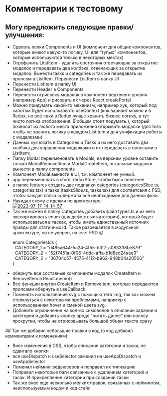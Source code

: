 # Комментарии к тестовому
## Могу предложить следующие правки/улучшения:
<ul>
  <li>Сделать папки Components и UI (компонент для общих компонентов, которые имеют какую-то логику, UI для “тупых” компонентов, которые     
используются только в некоторых местах)</li>
  <li>Отрефачить LitstItem - удалить состояния отвечающие за открытие модалок и  передавать два колбэка, отвечающих за открытие модалок. Вынести tasks и categories и так же передавать их пропсом в ListItem. Перенести ListItem в папку UI</li>
  <li>Перенести ListItem в папку UI</li>
  <li>Перенести Header в Components</li>
  <li>Перенести отрисовку модалок в компонент верхенего уровня (например App) и рисовать их через React.createPortal</li>
  <li>Можно придумать какой-то механизм, например хук, который под капотом будет использовать useContext (как вариант можно и в Redux, но всё-таки в Redux лучше хранить бизнес логику, а тут чисто логика отображения. В общем стоит подумать.), который позволит из любого места приложения открывать модалки (для того чтобы не хранить логику в каждом ListItem и для унификации работы с модалками)</li>
  <li>Данных хук юзать в Categories и Tasks и из него доставать два колбэка для управления модалками и их передавать в пропсами в ListItem;</li>
  <li>Папку Modal переименовать в Modals, на верхнем уровне оставить только ModalRemoveItem и ModalCreateItem, остальные модалки вынести в папку components</li>
  <li>Компонент Modal вынести в UI, т.к. компонент не умный.</li>
  <li>app переименовать в store, reduxStore, чтобы было понятнее</li>
  <li>в папке features создать две подпапки categories (categoriesSlice.ts, categories.tsx) и tasks (tasksSlice.ts, tasks.tsx) для соответсвия с FSD, чтобы каждая папка содержала всё необходимое для данной фичи.</li>
  <li>Накидал схему с идеями по архитектуре:<br>
	  <a href="https://ibb.co/xmHMJmW"><img src="https://i.ibb.co/CJ2nhJg/2023-07-17-14-14-57.png" alt="2023-07-17-14-14-57" border="0"></a><br />
  </li>	
  <li> Так же можно в папку Categories добавить файл types.ts и из него экспортировать enum (для дефолтных категории), который будет использоваться в тасках, чтобы иметь единственный источник правды для статичных id. Такое разрешается в модульной архитектуре, но  не уверен, на счет FSD 😢 <br>
  <p>enum CategoriesIds { <br>
	&nbsp;&nbsp;CATEGORY_1 = "d485a644-5a24-4f55-b3f7-a083338be879"<br>
	&nbsp;&nbsp;CATEGORY_2 = "52f7451a-0f06-4ddc-affa-b1d8ed24aee3"<br>
	&nbsp;&nbsp;CATEGORY_2 = "36704c57-4575-4112-b962-948b04a20506"<br>
}</p>
  </li>
  <li>обернуть все  составные компоненты модалок CreateItem и RemoveItem в React.memo()</li>
  <li>Все функции внутри CreateItem и RemoveItem, которые передаются пропсами обернуть в useCallback</li>
  <li>Поменять использование svg с помощью тега img, так как можем столкнуться с некоторыми проблемами, например с использованием hover и сменой цвета svg.</li>
  <li>Добавить ограничение на кол-во симоволов в описании задании и категории и добавить кнопку вроде "читать далее" или полосу прокрутки, чтобы не отрисовывать большой объем текста сразу</li>
</ul>
## Так же добавил небольшие правки в код (в код добавил комментарии к изменениям):
<ul>
	<li>Внес изменения в CSS, чтобы описание категории и таски, не сдвигало кнопки </li>
 	<li>все useDispatch и useSelector заменил на useAppDispatch и useAppSelector</li>
	<li>Поменял нейминг редьюсеров и поправил их типизацию</li>
	<li>Поправил некоторые баги связанные с удалением категорий и тасок. И прикрепление категории при создании таски</li>
	<li>Так же внес еще несколько мелких правок, связанных с неймингом, неиспользуемым кодом и код стайл</li>
</ul>
